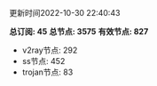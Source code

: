 更新时间2022-10-30 22:40:43

**总订阅: 45**
**总节点: 3575**
**有效节点: 827**
- v2ray节点: 292
- ss节点: 452
- trojan节点: 83
